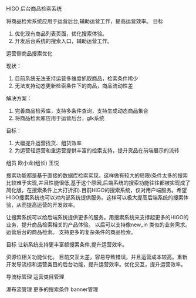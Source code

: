 
HIGO 后台商品检索系统

将商品检索系统应用于运营后台,辅助运营工作，提高运营效率。
目标
1. 优化现有商品列表页面，优化搜索体验。
2. 开发后台系统的搜索入口，辅助运营工作。



运营侧商品搜索优化

现状：
1. 目前系统无法支持运营多维度抓取商品，检索条件稀少
2. 无法支持动态更新检索条件下的商品，商品流动性差

解决方案：
1. 完善商品检索库，支持多条件查询，支持生成动态商品集合
2. 将商品检索库应用于运营后台，glk系统

目标：
1. 大幅提升运营找货、组货效率
2. 为运营轻运营和重运营提供丰富的检索支持，提升货品在前端展示的流转

组员 欧小龙(组长) 王悦

搜索功能都是基于直接的数据库检索实现，这样做有较大的局限(条件太多的搜索比较难于实现,并且性能很低,基于这个原因,后端系统的搜索功能往往都被实现成了简化版，在搜索条件上大打折扣).目前HIGO的搜索系统，仅对用户端服务。希望HIGO搜索系统也可以对内部系统提供服务。这样可以极大提高后端系统的搜索体验，从而提高运营的开发效率。


让搜索系统可以给后端系统提供更多的服务。用搜索系统来支撑起更多的HIGO的业务，提升商品检索相关的产品体验。
以后可以支持像new_in 类似的业务需求。 运营后台的商品检索。 支持更多的复杂条件的商品检索。


目标
让新系统支持更丰富额搜索条件,提升运营效率。


资源位相关功能优化。
目前交互太差，容易导致错误，并且运营成本较高。重新开发导流标和运营类目的后台功能，提升运营效率。优化交互，提升运营效率。



导流标管理
运营类目管理



瀑布流管理 更多的搜索条件
banner管理


